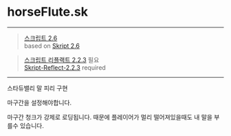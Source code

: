 # horseFlute.sk  
---
>[스크립트 2.6](https://github.com/SkriptLang/Skript/releases)   
>based on [Skript 2.6](https://github.com/SkriptLang/Skript/releases)   

>[스크립트 리플랙트 2.2.3](https://github.com/TPGamesNL/skript-reflect/releases) 필요   
>[Skript-Reflect-2.2.3](https://github.com/TPGamesNL/skript-reflect/releases) required   
---
스타듀밸리 말 피리 구현

마구간을 설정해야합니다.

마구간 청크가 강제로 로딩됩니다. 때문에 플레이어가 멀리 떨어져있을때도 내 말을 부를수 있습니다.
